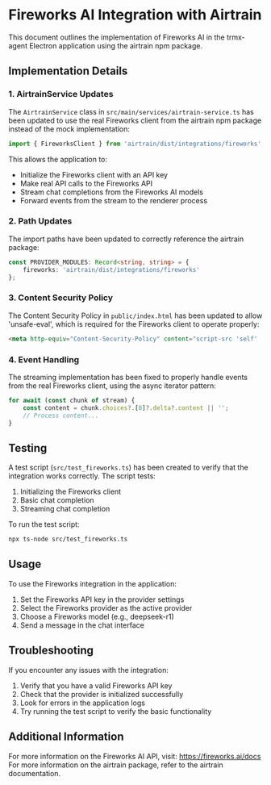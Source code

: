 # Fireworks AI Integration with Airtrain

This document outlines the implementation of Fireworks AI in the trmx-agent Electron application using the airtrain npm package. 

## Implementation Details

### 1. AirtrainService Updates

The `AirtrainService` class in `src/main/services/airtrain-service.ts` has been updated to use the real Fireworks client from the airtrain npm package instead of the mock implementation:

```typescript
import { FireworksClient } from 'airtrain/dist/integrations/fireworks';
```

This allows the application to:
- Initialize the Fireworks client with an API key
- Make real API calls to the Fireworks API
- Stream chat completions from the Fireworks AI models
- Forward events from the stream to the renderer process

### 2. Path Updates

The import paths have been updated to correctly reference the airtrain package:

```typescript
const PROVIDER_MODULES: Record<string, string> = {
    fireworks: 'airtrain/dist/integrations/fireworks'
};
```

### 3. Content Security Policy

The Content Security Policy in `public/index.html` has been updated to allow 'unsafe-eval', which is required for the Fireworks client to operate properly:

```html
<meta http-equiv="Content-Security-Policy" content="script-src 'self' 'unsafe-eval';">
```

### 4. Event Handling 

The streaming implementation has been fixed to properly handle events from the real Fireworks client, using the async iterator pattern:

```typescript
for await (const chunk of stream) {
    const content = chunk.choices?.[0]?.delta?.content || '';
    // Process content...
}
```

## Testing

A test script (`src/test_fireworks.ts`) has been created to verify that the integration works correctly. The script tests:

1. Initializing the Fireworks client
2. Basic chat completion
3. Streaming chat completion

To run the test script:

```bash
npx ts-node src/test_fireworks.ts
```

## Usage

To use the Fireworks integration in the application:

1. Set the Fireworks API key in the provider settings
2. Select the Fireworks provider as the active provider
3. Choose a Fireworks model (e.g., deepseek-r1)
4. Send a message in the chat interface

## Troubleshooting

If you encounter any issues with the integration:

1. Verify that you have a valid Fireworks API key
2. Check that the provider is initialized successfully
3. Look for errors in the application logs
4. Try running the test script to verify the basic functionality

## Additional Information

For more information on the Fireworks AI API, visit: https://fireworks.ai/docs
For more information on the airtrain package, refer to the airtrain documentation. 